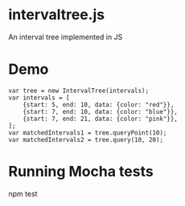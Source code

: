 intervaltree.js
===============

An interval tree implemented in JS

Demo
====
```
var tree = new IntervalTree(intervals);
var intervals = [
    {start: 5, end: 10, data: {color: "red"}},
    {start: 7, end: 10, data: {color: "blue"}},
    {start: 7, end: 21, data: {color: "pink"}},
];
var matchedIntervals1 = tree.queryPoint(10);
var matchedIntervals2 = tree.query(10, 20);
```


Running Mocha tests
===================
npm test
